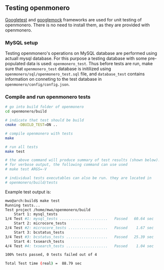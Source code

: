 ## Testing openmonero

[Googletest](https://github.com/google/googletest) and
[googlemock](https://github.com/google/googletest/tree/master/googlemock)
frameworks are used for unit testing of openmonero. There is no need
to install them, as they are provided with openmonero.

### MySQL setup

Testing openmonero's operations on MySQL database are performed using
actuall mysql database. For this purpose a testing database with
some pre-populated data is used: `openmonero_test`. Thus before
tests are run, make sure that `openmonero_test` database is initilized
using `openmonero/sql/openmonero_test.sql` file, and `database_test` contains
information on conneting to the test database in
`openmonero/config/config.json`.

### Compile and run openmonero  tests

```bash
# go into build folder of openmonero
cd openmonero/build

# indicate that test should be build
cmake -DBUILD_TEST=ON ..

# compile openmonero with tests
make

# run all tests
make test

# the above command will produce summary of test results (shown below).
# for verbose output, the following command can use used
# make test ARGS=-V

# individual tests executables can also be run. they are located in
# openmonero/build/tests

```

Example test output is:

```bash
mwo@arch:build$ make test
Running tests...
Test project /home/mwo/openmonero/build
    Start 1: mysql_tests
1/4 Test #1: mysql_tests ......................   Passed   60.64 sec
    Start 2: microcore_tests
2/4 Test #2: microcore_tests ..................   Passed    1.67 sec
    Start 3: bcstatus_tests
3/4 Test #3: bcstatus_tests ...................   Passed   25.39 sec
    Start 4: txsearch_tests
4/4 Test #4: txsearch_tests ...................   Passed    1.04 sec

100% tests passed, 0 tests failed out of 4

Total Test time (real) =  88.79 sec
```
